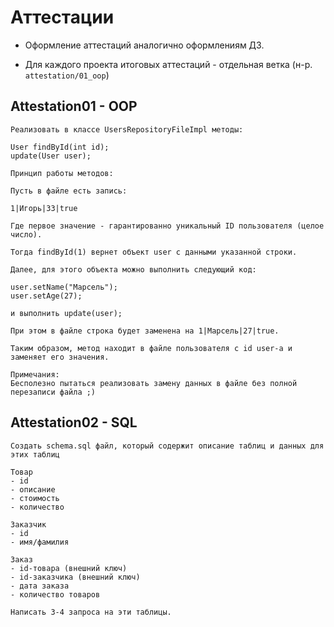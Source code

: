 # Аттестации

* Оформление аттестаций аналогично оформлениям ДЗ. 

* Для каждого проекта итоговых аттестаций - отдельная ветка (н-р. `attestation/01_oop`)

## Attestation01 - OOP

```
Реализовать в классе UsersRepositoryFileImpl методы:

User findById(int id);
update(User user);

Принцип работы методов:

Пусть в файле есть запись:

1|Игорь|33|true

Где первое значение - гарантированно уникальный ID пользователя (целое число).

Тогда findById(1) вернет объект user с данными указанной строки.

Далее, для этого объекта можно выполнить следующий код:

user.setName("Марсель");
user.setAge(27);

и выполнить update(user);

При этом в файле строка будет заменена на 1|Марсель|27|true.

Таким образом, метод находит в файле пользователя с id user-а и заменяет его значения.

Примечания:
Бесполезно пытаться реализовать замену данных в файле без полной перезаписи файла ;)
```

## Attestation02 - SQL

```
Создать schema.sql файл, который содержит описание таблиц и данных для этих таблиц

Товар
- id
- описание
- стоимость
- количество

Заказчик
- id
- имя/фамилия

Заказ
- id-товара (внешний ключ)
- id-заказчика (внешний ключ)
- дата заказа
- количество товаров

Написать 3-4 запроса на эти таблицы.
```
